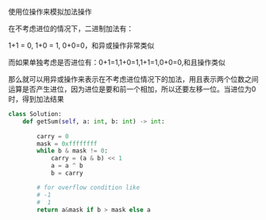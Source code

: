 使用位操作来模拟加法操作

在不考虑进位的情况下，二进制加法有：

1+1 = 0, 1+0 = 1, 0+0=0，和异或操作非常类似

而如果单独考虑是否进位有：0+1=1,1+0=1,1+1=1,0+0=0,和且操作类似

那么就可以用异或操作来表示在不考虑进位情况下的加法，用且表示两个位数之间运算是否产生进位，因为进位是要和前一个相加，所以还要左移一位。当进位为0时，得到加法结果



~~~python
class Solution:
    def getSum(self, a: int, b: int) -> int:
        
        carry = 0
        mask = 0xffffffff
        while b & mask != 0:
            carry = (a & b) << 1
            a = a ^ b
            b = carry

        # for overflow condition like
        # -1
        #  1
        return a&mask if b > mask else a
~~~

